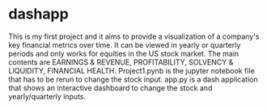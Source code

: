 # dashapp
This is my first project and it aims to provide a visualization of a company's key financial metrics over time. It can be viewed in yearly or quarterly periods and only works for equities in the US stock market. The main contents are EARNINGS & REVENUE, PROFITABILITY, SOLVENCY & LIQUIDITY, FINANCIAL HEALTH. Project1.pynb is the jupyter notebook file that has to be rerun to change the stock input. app.py is a dash application that shows an interactive dashboard to change the stock and yearly/quarterly inputs.
